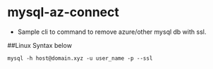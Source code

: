 # mysql-az-connect
* Sample cli to command to remove azure/other mysql db with ssl.

##Linux Syntax below
```
mysql -h host@domain.xyz -u user_name -p --ssl 
```
